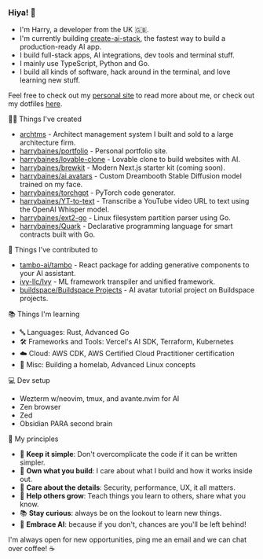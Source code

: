 ### Hiya! 👋

- I'm Harry, a developer from the UK 🇬🇧.
- I'm currently building [create-ai-stack](https://www.create-ai-stack.dev/), the fastest way to build a production-ready AI app.
- I build full-stack apps, AI integrations, dev tools and terminal stuff.
- I mainly use TypeScript, Python and Go.
- I build all kinds of software, hack around in the terminal, and love learning new stuff.

Feel free to check out my [personal site](https://www.harrybaines.net) to read more about me, or check out my dotfiles [here](https://github.com/harrybaines/dotfiles).

🧑‍💻 Things I've created

- [archtms](https://www.archtms.app/) - Architect management system I built and sold to a large architecture firm.
- [harrybaines/portfolio](https://github.com/harrybaines/portfolio) - Personal portfolio site.
- [harrybaines/lovable-clone](https://github.com/harrybaines/lovable-clone) - Lovable clone to build websites with AI.
- [harrybaines/brewkit](https://github.com/harrybaines/brewkit-landing) - Modern Next.js starter kit (coming soon).
- [harrybaines/ai avatars](https://github.com/harrybaines/ai-avatar-generator) - Custom Dreambooth Stable Diffusion model trained on my face.
- [harrybaines/torchgpt](https://github.com/harrybaines/torchgpt) - PyTorch code generator.
- [harrybaines/YT-to-text](https://github.com/harrybaines/gradio-whisper) - Transcribe a YouTube video URL to text using the OpenAI Whisper model.
- [harrybaines/ext2-go](https://github.com/harrybaines/ext2-go) - Linux filesystem partition parser using Go.
- [harrybaines/Quark](https://github.com/harrybaines/Quark) - Declarative programming language for smart contracts built with Go.

📄 Things I've contributed to

- [tambo-ai/tambo](https://github.com/tambo-ai/tambo) - React package for adding generative components to your AI assistant.
- [ivy-llc/Ivy](https://github.com/unifyai/ivy) - ML framework transpiler and unified framework.
- [buildspace/Buildspace Projects](https://github.com/buildspace/buildspace-projects) - AI avatar tutorial project on Buildspace projects.

📚 Things I'm learning

- 🔤 Languages: Rust, Advanced Go
- 🛠️ Frameworks and Tools: Vercel's AI SDK, Terraform, Kubernetes
- ☁️ Cloud: AWS CDK, AWS Certified Cloud Practitioner certification
- 📝 Misc: Building a homelab, Advanced Linux concepts

💻 Dev setup

- Wezterm w/neovim, tmux, and avante.nvim for AI
- Zen browser
- Zed
- Obsidian PARA second brain

📔 My principles

- 🧱 **Keep it simple**: Don't overcomplicate the code if it can be written simpler.
- 🧔 **Own what you build**: I care about what I build and how it works inside out.
- 📝 **Care about the details**: Security, performance, UX, it all matters.
- 🌱 **Help others grow**: Teach things you learn to others, share what you know.
- 📚 **Stay curious**: always be on the lookout to learn new things.
- 🧠 **Embrace AI**: because if you don't, chances are you'll be left behind!

I'm always open for new opportunities, ping me an email and we can chat over coffee! ☕
